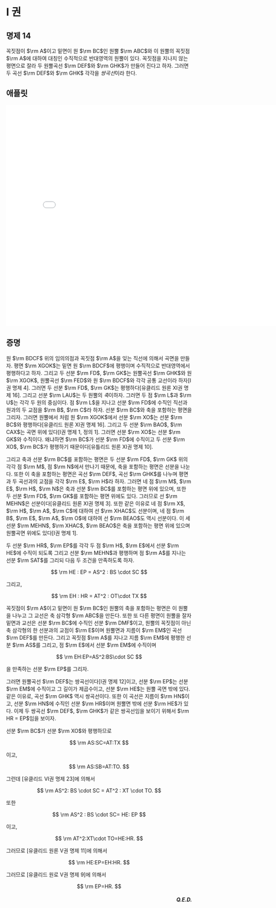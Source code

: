 # I 권

## 명제 14

꼭짓점이 $\rm A$이고 밑면이 원 $\rm BC$인 원뿔 $\rm ABC$와 이 원뿔의 꼭짓점 $\rm A$에 대하여 대칭인 수직적으로 반대영역의 원뿔이 있다. 꼭짓점을 지나지 않는 평면으로 잘라 두 원뿔곡선 $\rm DEF$와 $\rm GHK$가 만들어 진다고 하자. 그러면 두 곡선 $\rm DEF$와 $\rm GHK$ 각각을 *쌍곡선*이라 한다.

## 애플릿

<iframe
src="//Book_I/GGB_Html/Prop_14_Book_I_Apollonius.html"
width="800"
height="600"
frameborder="0"
framespacing="0"
marginheight="0"
marginwidth="0"
scrolling="no"
vspace="0"></iframe>


## 증명

원 $\rm BDCF$ 위의 임의의점과 꼭짓점 $\rm A$을 잊는 직선에 의해서 곡면을 만들자. 평면 $\rm XGOK$는 밑면 원 $\rm BDCF$에 평행이며 수직적으로 반대영역에서 평행하다고 하자. 그리고 두 선분 $\rm FD$, $\rm GK$는 원뿔곡선 $\rm GHK$와 원 $\rm XGOK$, 원뿔곡선 $\rm FED$와 원 $\rm BDCF$와 각각 공통 교선이라 하자[I권 명제 4]. 그러면 두 선분 $\rm FD$, $\rm GK$는 평행하다[유클리드 원론 XI권 명제 16]. 그리고 선분 $\rm LAU$는 두 원뿔의 *축*이하자. 그러면 두 점 $\rm L$과 $\rm U$는 각각 두 원의 중심이다. 점 $\rm L$을 지나고 선분 $\rm FD$에 수직인 직선과 원과의 두 교점을 $\rm B$, $\rm C$라 하자. 선분 $\rm BC$와 축을 포함하는 평면을 그리자. 그러면 원뿔에서 처럼 원 $\rm XGOK$에서 선분 $\rm XO$는 선분 $\rm BC$와 평행하다[유클리드 원론 XI권 명제 16]. 그리고 두 선분 $\rm BAO$, $\rm CAX$는 곡면 위에 있다[I권 명제 1, 정의 1]. 그러면 선분 $\rm XO$는 선분 $\rm GK$와 수직이다. 왜냐하면 $\rm BC$가 선분 $\rm FD$에 수직이고 두 선분 $\rm XO$, $\rm BC$가 평행하기 때문이다[유틀리드 원론 XI권 명제 10].

그리고 축과 선분 $\rm BC$를 포함하는 평면은 두 선분 $\rm FD$, $\rm GK$ 위의 각각 점 $\rm M$, 점 $\rm N$에서 만나기 때문에, 축을 포함하는 평면은 선분을 나눈다. 또한 이 축을 포함하는 평면은 곡선 $\rm DEF$, 곡선 $\rm GHK$를 나누며 평면과 두 곡선과의 교점을 각각 $\rm E$, $\rm H$라 하자. 그러면 네 점 $\rm M$, $\rm E$, $\rm H$, $\rm N$은 축과 선분 $\rm BC$를 포함하는 평면 위에 있으며, 또한 두 선분 $\rm FD$, $\rm GK$를 포함하는 평면 위에도 있다. 그러므로 선 $\rm MEHN$은 선분이다[유클리드 원론 XI권 명제 3]. 또한 같은 이유로 네 점 $\rm X$, $\rm H$, $\rm A$, $\rm C$에 대하여 선 $\rm XHAC$도 선분이며, 네 점 $\rm B$, $\rm E$, $\rm A$, $\rm O$에 대하여 선 $\rm BEAO$도 역시 선분이다. 이 세 선분 $\rm MEHN$, $\rm XHAC$, $\rm BEAO$은 축을 포함하는 평면 위에 있으며 원뿔곡면 위에도 있다[I권 명제 1].

두 선분 $\rm HR$, $\rm EP$를 각각 두 점 $\rm H$, $\rm E$에서 선분 $\rm HE$에 수직이 되도록 그리고 선분 $\rm MEHN$과 평행하며 점 $\rm A$를 지나는 선분 $\rm SAT$​를 그리되 다음 두 조건을 만족하도록 하자.

$$
\rm HE : EP = AS^2 : BS \cdot SC
$$

그리고,

$$
\rm EH : HR = AT^2 : OT\cdot TX
$$

꼭짓점이 $\rm A$이고 밑면이 원 $\rm BC$인 원뿔의 축을 포함하는 평면은 이 원뿔을 나누고 그 교선은 축 삼각형 $\rm ABC$을 만든다. 또한 또 다른 평면이 원뿔을 잘자 밑면과 교선은 선분 $\rm BC$에 수직인 선분 $\rm DMF$이고, 원뿔의 꼭짓점이 아닌 축 삼각형의 한 선분과의 교점이 $\rm E$이며 원뿔면과 지름이 $\rm EM$인 곡선 $\rm DEF$를 만든다. 그리고 꼭짓점 $\rm A$를 지나고 지름 $\rm EM$에 평행한 선분 $\rm AS$를 그리고, 점 $\rm E$에서 선분 $\rm EM$​에 수직이며

$$
\rm EH:EP=AS^2:BS\cdot SC
$$

을 만족하는 선분 $\rm EP$를 그리자.

그러면 원뿔곡선 $\rm DEF$는 쌍곡선이다[I권 명제 12]이고, 선분 $\rm EP$는 선분 $\rm EM$에 수직이고 그 길이가 제곱수이고, 선분 $\rm HE$는 원뿔 곡면 밖에 있다. 같은 이유로, 곡선 $\rm GHK$ 역시 쌍곡선이다. 또한 이 곡선은 지름이 $\rm HN$이고, 선분 $\rm HN$에 수직인 선분 $\rm HR$이며 원뿔면 밖에 선분 $\rm HE$가 있다. 이제 두 쌍곡선 $\rm DEF$, $\rm GHK$가 같은 쌍곡선임을 보이기 위해서 $\rm HR = EP$임을 보이자.

선분 $\rm BC$가 선분 $\rm XO$​와 평행하므로

$$
\rm AS:SC=AT:TX
$$

이고,

$$
\rm AS:SB=AT:TO.
$$

그런데 [유클리드 VI권 명제 23]에 의해서

$$
\rm AS^2: BS \cdot SC = AT^2 : XT \cdot TO.
$$

또한

$$
\rm AS^2 : BS \cdot SC= HE: EP
$$

이고,

$$
\rm AT^2:XT\cdot TO=HE:HR.
$$

그러므로 [유클리드 원론 V권 명제 11]에 의해서

$$
\rm HE:EP=EH:HR.
$$

그러므로 [유클리드 원로 V권 명제 9]에 의해서

$$
\rm EP=HR.
$$

<div style="text-align: right"><h5><b>Q.E.D.</b></h5></div>
